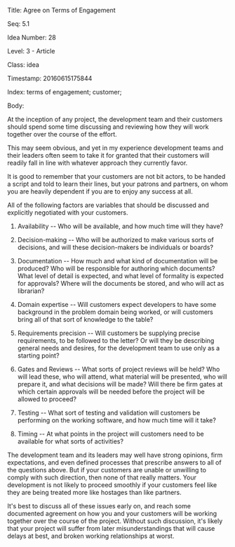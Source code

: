 Title:  Agree on Terms of Engagement

Seq:    5.1

Idea Number: 28

Level:  3 - Article

Class:  idea

Timestamp: 20160615175844

Index:  terms of engagement; customer; 

Body:

At the inception of any project, the development team and their customers should spend some time discussing and reviewing how they will work together over the course of the effort.

This may seem obvious, and yet in my experience development teams and their leaders often seem to take it for granted that their customers will readily fall in line with whatever approach they currently favor.

It is good to remember that your customers are not bit actors, to be handed a script and told to learn their lines, but your patrons and partners, on whom you are heavily dependent if you are to enjoy any success at all.

All of the following factors are variables that should be discussed and explicitly negotiated with your customers.

1. Availability -- Who will be available, and how much time will they have?

2. Decision-making -- Who will be authorized to make various sorts of decisions, and will these decision-makers be individuals or boards?

3. Documentation -- How much and what kind of documentation will be produced? Who will be responsible for authoring which documents? What level of detail is expected, and what level of formality is expected for approvals? Where will the documents be stored, and who will act as librarian?

4. Domain expertise -- Will customers expect developers to have some background in the problem domain being worked, or will customers bring all of that sort of knowledge to the table?

5. Requirements precision -- Will customers be supplying precise requirements, to be followed to the letter? Or will they be describing general needs and desires, for the development team to use only as a starting point?

6. Gates and Reviews -- What sorts of project reviews will be held? Who will lead these, who will attend, what material will be presented, who will prepare it, and what decisions will be made? Will there be firm gates at which certain approvals will be needed before the project will be allowed to proceed?

7. Testing -- What sort of testing and validation will customers be performing on the working software, and how much time will it take?

8. Timing -- At what points in the project will customers need to be available for what sorts of activities?

The development team and its leaders may well have strong opinions, firm expectations, and even defined processes that prescribe answers to all of the questions above. But if your customers are unable or unwilling to comply with such direction, then none of that really matters. Your development is not likely to proceed smoothly if your customers feel like they are being treated more like hostages than like partners.

It's best to discuss all of these issues early on, and reach some documented agreement on how you and your customers will be working together over the course of the project. Without such discussion, it's likely that your project will suffer from later misunderstandings that will cause delays at best, and broken working relationships at worst.

